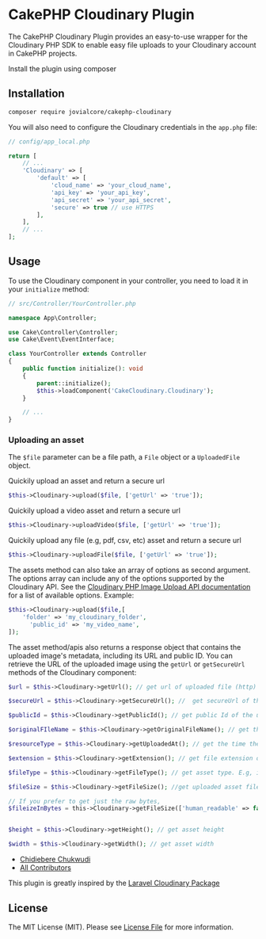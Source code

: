 # CakePHP Cloudinary Plugin

The CakePHP Cloudinary Plugin provides an easy-to-use wrapper for the Cloudinary PHP SDK to enable easy file uploads to your Cloudinary account in CakePHP projects.

Install the plugin using composer
## Installation


```bash
composer require jovialcore/cakephp-cloudinary
```

You will also need to configure the Cloudinary credentials in the `app.php` file:

```php
// config/app_local.php

return [
    // ...
    'Cloudinary' => [
        'default' => [
            'cloud_name' => 'your_cloud_name',
            'api_key' => 'your_api_key',
            'api_secret' => 'your_api_secret',
            'secure' => true // use HTTPS
        ],
    ],
    // ...
];
```

## Usage

To use the Cloudinary component in your controller, you need to load it in your `initialize` method:

```php
// src/Controller/YourController.php

namespace App\Controller;

use Cake\Controller\Controller;
use Cake\Event\EventInterface;

class YourController extends Controller
{
    public function initialize(): void
    {
        parent::initialize();
        $this->loadComponent('CakeCloudinary.Cloudinary');
    }

    // ...
}
```

### Uploading an asset

The `$file` parameter can be a file path, a `File` object or a `UploadedFile` object.

Quickily upload an asset and return a secure url 
```php
$this->Cloudinary->upload($file, ['getUrl' => 'true']);
```

Quickily upload a video asset and return a secure url 
```php
$this->Cloudinary->uploadVideo($file, ['getUrl' => 'true']);
```

Quickily upload any file (e.g, pdf, csv, etc) asset and return a secure url 
```php
$this->Cloudinary->uploadFile($file, ['getUrl' => 'true']);
```
The assets method can also take an array of options as second argument. The options array can include any of the options supported by the Cloudinary API. See the [Cloudinary PHP Image Upload API documentation](https://cloudinary.com/documentation/php_image_and_video_upload#server_side_upload) for a list of available options.
Example: 
```php
$this->Cloudinary->upload($file,[
    'folder' => 'my_cloudinary_folder',
      'public_id' => 'my_video_name',
]);
```
The asset method/apis also returns a response object that contains the uploaded image's metadata, including its URL and public ID. You can retrieve the URL of the uploaded image using the `getUrl` or `getSecureUrl` methods of the Cloudinary component:

```php
$url = $this->Cloudinary->getUrl(); // get url of uploaded file (http)

$secureUrl = $this->Cloudinary->getSecureUrl(); //  get secureUrl of the uploaded asst

$publicId = $this->Cloudinary->getPublicId(); // get public Id of the uploaded asset

$originalFIleName = $this->Cloudinary->getOriginalFileName(); // get the asset name before it was uploaded to cloudinary

$resourceType = $this->Cloudinary->getUploadedAt(); // get the time the asset as uploaded

$extension = $this->Cloudinary->getExtension(); // get file extension of the uploaded asset e.g jpg, .pdf, .png, etc

$fileType = $this->Cloudinary->getFileType(); // get asset type. E.g, image, video, etc. 

$fileSize = $this->Cloudinary->getFileSize(); //get uploaded asset file's size by defaults, it returns a human readable file size like 20MB, 20kb, etc

// If you prefer to get just the raw bytes, 
$fileizeInBytes = this->Cloudinary->getFileSize(['human_readable' => false]);


$height = $this->Cloudinary->getHeight(); // get asset height

$width = $this->Cloudinary->getWidth(); // get asset width
```

- [Chidiebere Chukwudi](https://github.com/jovialcore)
- [All Contributors](../../contributors)

This plugin is greatly inspired by
the [Laravel Cloudinary Package](https://github.com/cloudinary-devs/cloudinary-laravel)

## License

The MIT License (MIT). Please see [License File](LICENSE.md) for more information.
